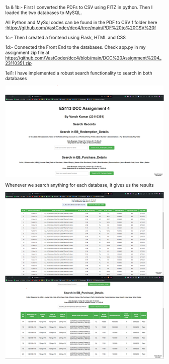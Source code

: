 1a & 1b:-
First I converted the PDFs to CSV using FITZ in python. 
Then I loaded the two databases to MySQL. 

All Python and MySql codes can be found in the PDF to CSV f folder here :https://github.com/VastCoder/dcc4/tree/main/PDF%20to%20CSV%20f


1c:-
Then I created a frontend using Flask, HTML and CSS

1d:-
Connected the Front End to the databases. Check app.py in my assignment zip file at https://github.com/VastCoder/dcc4/blob/main/DCC%20Assignment%204_23110351.zip

1ei1: I have implemented a robust search functionality to search in both databases

![github-small](https://raw.githubusercontent.com/VastCoder/dcc4/main/Screenshots/Screenshot%202024-04-24%20000857.png)

Whenever we search anything for each database, it gives us the results

![github-small](https://github.com/VastCoder/dcc4/blob/main/Screenshots/Screenshot%202024-04-24%20001117.png)
![github-small](https://github.com/VastCoder/dcc4/blob/main/Screenshots/Screenshot%202024-04-24%20001332.png)

